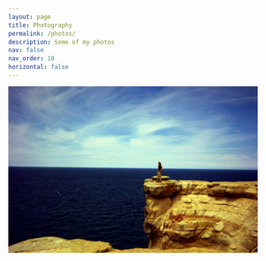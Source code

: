 ```yaml
---
layout: page
title: Photography
permalink: /photos/
description: Some of my photos
nav: false
nav_order: 10
horizontal: false
---
```


<img src="../assets/img/Michigan_2024/on_edge.jpg" alt="standing on the edge">